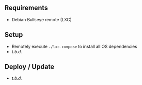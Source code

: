 ## Requirements

- Debian Bullseye remote (LXC)

## Setup

- Remotely execute `./lxc-compose` to install all OS dependencies
- _t.b.d._

## Deploy / Update

- _t.b.d._

